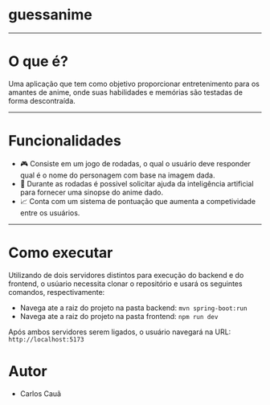 # guessanime
---
# O que é? 
Uma aplicação que tem como objetivo proporcionar entretenimento para os amantes de anime, onde suas habilidades e memórias são testadas de forma descontraída.

---
# Funcionalidades
- 🎮 Consiste em um jogo de rodadas, o qual o usuário deve responder qual é o nome do personagem com base na imagem dada.
- 👥 Durante as rodadas é possivel solicitar ajuda da inteligência artificial para fornecer uma sinopse do anime dado.
- 📈 Conta com um sistema de pontuação que aumenta a competividade entre os usuários.

---
# Como executar
Utilizando de dois servidores distintos para execução do backend e do frontend, o usúario necessita clonar o repositório e usará os seguintes comandos, respectivamente:
- Navega ate a raiz do projeto na pasta backend:
  ```mvn spring-boot:run```
- Navega ate a raiz do projeto na pasta frontend:
  ```npm run dev```
  
Após ambos servidores serem ligados, o usuário navegará na URL: 
```http://localhost:5173```

# Autor
- Carlos Cauã



